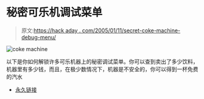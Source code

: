 # 秘密可乐机调试菜单

> 原文:[https://hack aday . com/2005/01/11/secret-coke-machine-debug-menu/](https://hackaday.com/2005/01/11/secret-coke-machine-debug-menu/)

![coke machine](img/49d0936e8062526b10c847c1d6f38ef2.png)

以下是你如何解锁许多可乐机器上的秘密调试菜单。你可以查到卖出了多少饮料，机器里有多少钱，而且，在极少数情况下，机器是不安全的，你可以得到一杯免费的汽水

*   [永久链接](http://www.i-hacked.com/Misc/Random-Stuff/Hacking-Coke-Machines.html)